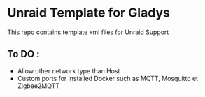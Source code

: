 # Unraid Template for Gladys

This repo contains template xml files for Unraid Support

## To DO :

- Allow other network type than Host
- Custom ports for installed Docker such as MQTT, Mosquitto et Zigbee2MQTT


